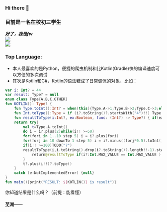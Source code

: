 ### Hi there 👋

### 目前是一名在校初三学生

***好了，我是fw***  
![](https://github-readme-stats.vercel.app/api?username=awesomehhhhh&show_icons=true&icon_color=CE1D2D&text_color=718096&bg_color=ffffff)  
![](https://visitor-badge.glitch.me/badge?page_id=awesomehhhhh)  

### Top Language:

- 本人最喜欢的是Python，便捷的爬虫机制和比Kotlin(Gradle)快的编译速度可以方便的多次调试
- 其次是Kotlin和C#，Kotlin的语法糖成了日常调侃的对象，比如：
```kotlin
var i: Int? = 44
var result: Type? = null
enum class Type{A,B,C,OTHER}
fun KOTLIN(): Type? {
    fun Type.toInt():Int? = when(this){Type.A->1;Type.B->2;Type.C->3;else->null}
    fun Int.toType():Type = if (i?.toString()?.startsWith("4")!!) Type.A else Type.OTHER
    fun resultToType(i:Int?, ex:Boolean, func: (Int?) -> Type?) { if(ex)result=func(i) }
    return try{
        val t=Type.A.toInt()
        do i = i?.plus(2)while(i!! >=50)
        for(fori in 1..10 step 5) i = i?.plus(fori)
        for(forj in 10 downTo 1 step 5) i = i?.minus((forj*0.5).toInt())
        if(i!! >=100)TODO("?")
        resultToType(i,i.toString().drop(i?.toString()?.length!!-1).startsWith('1')) {
            return@resultToType if(i?:Int.MAX_VALUE == Int.MAX_VALUE ) null else i?.toType()
        }
        t?.plus(i!!)?.toType()
    }
    catch (e:NotImplementedError) {null}
}
fun main(){print("RESULT: ${KOTLIN()} is result")}
```
你知道结果是什么吗？（前提：能看懂）
#### 芜湖——

